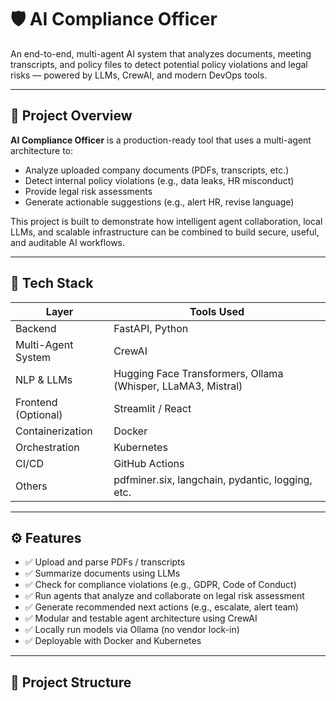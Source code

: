 # 🛡️ AI Compliance Officer

An end-to-end, multi-agent AI system that analyzes documents, meeting transcripts, and policy files to detect potential policy violations and legal risks — powered by LLMs, CrewAI, and modern DevOps tools.

---

## 🧠 Project Overview

**AI Compliance Officer** is a production-ready tool that uses a multi-agent architecture to:
- Analyze uploaded company documents (PDFs, transcripts, etc.)
- Detect internal policy violations (e.g., data leaks, HR misconduct)
- Provide legal risk assessments
- Generate actionable suggestions (e.g., alert HR, revise language)

This project is built to demonstrate how intelligent agent collaboration, local LLMs, and scalable infrastructure can be combined to build secure, useful, and auditable AI workflows.

---

## 🧩 Tech Stack

| Layer | Tools Used |
|-------|-------------|
| Backend | FastAPI, Python |
| Multi-Agent System | CrewAI |
| NLP & LLMs | Hugging Face Transformers, Ollama (Whisper, LLaMA3, Mistral) |
| Frontend (Optional) | Streamlit / React |
| Containerization | Docker |
| Orchestration | Kubernetes |
| CI/CD | GitHub Actions |
| Others | pdfminer.six, langchain, pydantic, logging, etc. |

---

## ⚙️ Features

- ✅ Upload and parse PDFs / transcripts
- ✅ Summarize documents using LLMs
- ✅ Check for compliance violations (e.g., GDPR, Code of Conduct)
- ✅ Run agents that analyze and collaborate on legal risk assessment
- ✅ Generate recommended next actions (e.g., escalate, alert team)
- ✅ Modular and testable agent architecture using CrewAI
- ✅ Locally run models via Ollama (no vendor lock-in)
- ✅ Deployable with Docker and Kubernetes

---

## 📁 Project Structure

